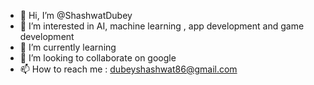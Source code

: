 - 👋 Hi, I’m @ShashwatDubey
- 👀 I’m interested in AI, machine learning , app development and game development
- 🌱 I’m currently learning 
- 💞️ I’m looking to collaborate on google
- 📫 How to reach me : dubeyshashwat86@gmail.com

<!---
MrTorrentGamer/MrTorrentGamer is a ✨ special ✨ repository because its `README.md` (this file) appears on your GitHub profile.
You can click the Preview link to take a look at your changes.
--->
